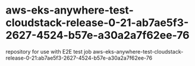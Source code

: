 # aws-eks-anywhere-test-cloudstack-release-0-21-ab7ae5f3-2627-4524-b57e-a30a2a7f62ee-76
repository for use with E2E test job aws-eks-anywhere-test-cloudstack-release-0-21:ab7ae5f3-2627-4524-b57e-a30a2a7f62ee-76

